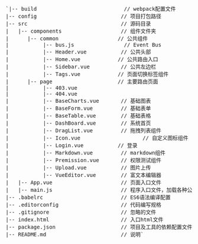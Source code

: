 <pre>
`|-- build                            // webpack配置文件   
|-- config                           // 项目打包路径  
|-- src                              // 源码目录   
|   |-- components                   // 组件文件夹 
|      |-- common                   // 公共组件   
|           |-- bus.js           	  // Event Bus  
|           |-- Header.vue           // 公共头部    
|           |-- Home.vue           	// 公共路由入口    
|           |-- Sidebar.vue          // 公共左边栏  
|           |-- Tags.vue           	// 页面切换标签组件    
|      |-- page                   	// 主要路由页面    
|           |-- 403.vue
|           |-- 404.vue
|           |-- BaseCharts.vue       // 基础图表    
|           |-- BaseForm.vue         // 基础表单  
|           |-- BaseTable.vue        // 基础表格  
|           |-- DashBoard.vue        // 系统首页  
|           |-- DragList.vue         // 拖拽列表组件  
|           |-- Icon.vue			        // 自定义图标组件 
|           |-- Login.vue          	// 登录  
|           |-- Markdown.vue         // markdown组件  
|           |-- Premission.vue       // 权限测试组件  
|           |-- Upload.vue           // 图片上传 
|           |-- VueEditor.vue        // 富文本编辑器  
|   |-- App.vue                      // 页面入口文件  
|   |-- main.js                      // 程序入口文件，加载各种公共组件 
|-- .babelrc                         // ES6语法编译配置 
|-- .editorconfig                    // 代码编写规格  
|-- .gitignore                       // 忽略的文件 
|-- index.html                       // 入口html文件  
|-- package.json                     // 项目及工具的依赖配置文件  
|-- README.md                        // 说明` 
</pre>
